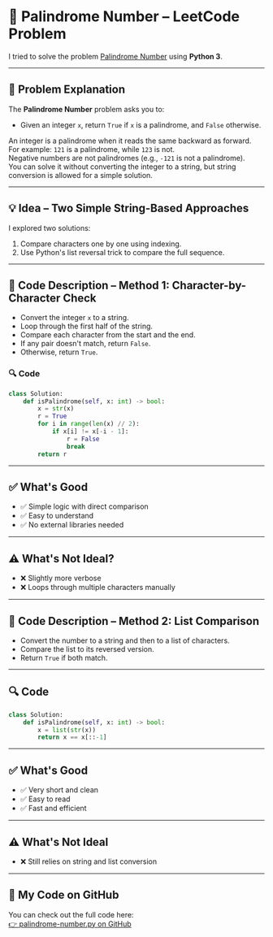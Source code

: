 # 🔢 Palindrome Number – LeetCode Problem

I tried to solve the problem [Palindrome Number](https://leetcode.com/problems/palindrome-number/description/) using **Python 3**.

---

## 🚀 Problem Explanation

The **Palindrome Number** problem asks you to:

- Given an integer `x`, return `True` if `x` is a palindrome, and `False` otherwise.

An integer is a palindrome when it reads the same backward as forward.  
For example: `121` is a palindrome, while `123` is not.  
Negative numbers are not palindromes (e.g., `-121` is not a palindrome).  
You can solve it without converting the integer to a string, but string conversion is allowed for a simple solution.

---

## 💡 Idea – Two Simple String-Based Approaches

I explored two solutions:
1. Compare characters one by one using indexing.
2. Use Python's list reversal trick to compare the full sequence.

---

## 🧠 Code Description – Method 1: Character-by-Character Check

- Convert the integer `x` to a string.
- Loop through the first half of the string.
- Compare each character from the start and the end.
- If any pair doesn't match, return `False`.
- Otherwise, return `True`.

### 🔍 Code

```python
class Solution:
    def isPalindrome(self, x: int) -> bool:
        x = str(x)
        r = True
        for i in range(len(x) // 2):
            if x[i] != x[-i - 1]:
                r = False
                break
        return r
```

---

## ✅ What's Good

- ✅ Simple logic with direct comparison  
- ✅ Easy to understand  
- ✅ No external libraries needed  

---

## ⚠️ What's Not Ideal?

- ❌ Slightly more verbose  
- ❌ Loops through multiple characters manually  

---

## 🧠 Code Description – Method 2: List Comparison

- Convert the number to a string and then to a list of characters.  
- Compare the list to its reversed version.  
- Return `True` if both match.  

---

## 🔍 Code

```python
class Solution:
    def isPalindrome(self, x: int) -> bool:
        x = list(str(x))
        return x == x[::-1]
```

---

## ✅ What's Good

- ✅ Very short and clean  
- ✅ Easy to read  
- ✅ Fast and efficient  

---

## ⚠️ What's Not Ideal

- ❌ Still relies on string and list conversion  

---

## 🔗 My Code on GitHub

You can check out the full code here:  
[👉 palindrome-number.py on GitHub](https://github.com/alikhmahdi/LeetCode/blob/main/9-palindrome-number.py)
